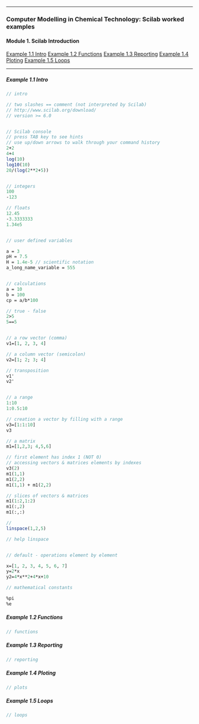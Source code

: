 
---

### Computer Modelling in Chemical Technology: Scilab worked examples

#### Module 1. Scilab Introduction

[Example 1.1 Intro](#example-11)
[Example 1.2 Functions](#example-12)
[Example 1.3 Reporting](#example-13)
[Example 1.4 Ploting](#example-14)
[Example 1.5 Loops](#example-15)

---


##### Example 1.1 Intro

```scilab
// intro

// two slashes == comment (not interpreted by Scilab)
// http://www.scilab.org/download/
// version >= 6.0


// Scilab console
// press TAB key to see hints
// use up/down arrows to walk through your command history
2+2
4+4
log(10)
log10(10)
20/(log(2**2+5))


// integers
100
-123

// floats
12.45
-3.3333333
1.34e5


// user defined variables

a = 3
pH = 7.5
H = 1.4e-5 // scientific notation
a_long_name_variable = 555


// calculations
a = 10
b = 100
cp = a/b*100

// true - false
2>5
5==5


// a row vector (comma)
v1=[1, 2, 3, 4]

// a column vector (semicolon)
v2=[1; 2; 3; 4]

// transposition
v1'
v2'


// a range
1:10
1:0.5:10

// creation a vector by filling with a range
v3=[1:1:10]
v3

// a matrix
m1=[1,2,3; 4,5,6]

// first element has index 1 (NOT 0)
// accessing vectors & matrices elements by indexes
v3(2)
m1(1,1)
m1(2,2)
m1(1,1) + m1(2,2)

// slices of vectors & matrices
m1(1:2,1:2)
m1(:,2)
m1(:,:)

// 
linspace(1,2,5)

// help linspace


// default - operations element by element

x=[1, 2, 3, 4, 5, 6, 7]
y=2*x
y2=4*x**2+4*x+10

// mathematical constants

%pi
%e


```

##### Example 1.2 Functions

```scilab
// functions

```

##### Example 1.3 Reporting

```scilab
// reporting

```

##### Example 1.4 Ploting

```scilab
// plots

```

##### Example 1.5 Loops

```scilab
// loops

```
